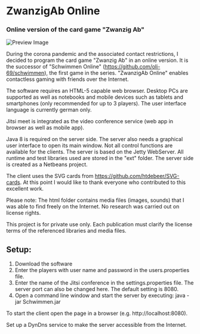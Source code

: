 # ZwanzigAb Online
### Online version of the card game "Zwanzig Ab"

![Preview Image](/ext/preview.jpg)

During the corona pandemic and the associated contact restrictions, I decided to program the card game "Zwanzig Ab" in an online version. It is the successor of "Schwimmen Online" (https://github.com/oli-69/schwimmen), the first game in the series. "ZwanzigAb Online" enables contactless gaming with friends over the Internet.

The software requires an HTML-5 capable web browser. Desktop PCs are supported as well as notebooks and mobile devices such as tablets and smartphones (only recommended for up to 3 players). The user interface language is currently german only.

Jitsi meet is integrated as the video conference service (web app in browser as well as mobile app).

Java 8 is required on the server side. The server also needs a graphical user interface to open its main window. Not all control functions are available for the clients.
The server is based on the Jetty WebServer. All runtime and test libraries used are stored in the "ext" folder. The server side is created as a Netbeans project.

The client uses the SVG cards from https://github.com/htdebeer/SVG-cards. At this point I would like to thank everyone who contributed to this excellent work.

Please note: The html folder contains media files (images, sounds) that I was able to find freely on the Internet. No research was carried out on license rights.

This project is for private use only. Each publication must clarify the license terms of the referenced libraries and media files.

## Setup:
1. Download the software
2. Enter the players with user name and password in the users.properties file.
3. Enter the name of the Jitsi conference in the settings.properties file. The server port can also be changed here. The default setting is 8080.
4. Open a command line window and start the server by executing: java -jar Schwimmen.jar

To start the client open the page in a browser (e.g. http://localhost:8080).

Set up a DynDns service to make the server accessible from the Internet.
